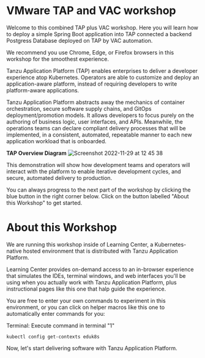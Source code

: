 # VMware TAP and VAC workshop
Welcome to this combined TAP plus VAC workshop. 
Here you will learn how to deploy a simple Spring Boot application into TAP connected a backend Postgress Database deployed on TAP by VAC automation. 

We recommend you use Chrome, Edge, or Firefox browsers in this workshop for the smoothest experience.

Tanzu Application Platform (TAP) enables enterprises to deliver a developer experience atop Kubernetes. Operators are able to customize and deploy an application-aware platform, instead of requiring developers to write platform-aware applications.

Tanzu Application Platform abstracts away the mechanics of container orchestration, secure software supply chains, and GitOps deployment/promotion models. It allows developers to focus purely on the authoring of business logic, user interfaces, and APIs. Meanwhile, the operations teams can declare compliant delivery processes that will be implemented, in a consistent, automated, repeatable manner to each new application workload that is onboarded.

**TAP Overview Diagram**
![Screenshot 2022-11-29 at 12 45 38](https://user-images.githubusercontent.com/44228563/204520883-94feec21-3925-4bce-9fea-c4432eba4b48.png)

This demonstration will show how development teams and operators will interact with the platform to enable iterative development cycles, and secure, automated delivery to production.

You can always progress to the next part of the workshop by clicking the blue button in the right corner below. Click on the button labelled "About this Workshop" to get started.

# About this Workshop
We are running this workshop inside of Learning Center, a Kubernetes-native hosted environment that is distributed with Tanzu Application Platform.

Learning Center provides on-demand access to an in-browser experience that simulates the IDEs, terminal windows, and web interfaces you'll be using when you actually work with Tanzu Application Platform, plus instructional pages like this one that halp guide the experience.

You are free to enter your own commands to experiment in this environment, or you can click on helper macros like this one to automatically enter commands for you:

Terminal: Execute command in terminal "1"

`kubectl config get-contexts eduk8s`

Now, let's start delivering software with Tanzu Application Platform.

